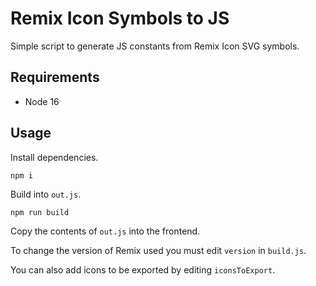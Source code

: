 # Remix Icon Symbols to JS

Simple script to generate JS constants from Remix Icon SVG symbols.

## Requirements

- Node 16

## Usage

Install dependencies.

`npm i`

Build into `out.js`.

`npm run build`

Copy the contents of `out.js` into the frontend.

To change the version of Remix used you must edit `version` in `build.js`.

You can also add icons to be exported by editing `iconsToExport`.
